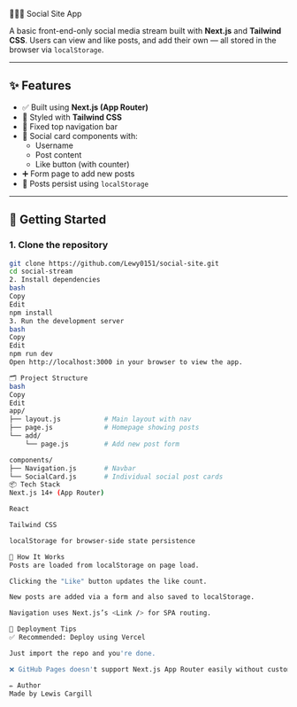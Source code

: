 🧑‍🤝‍🧑 Social Site App

A basic front-end-only social media stream built with **Next.js** and **Tailwind CSS**. Users can view and like posts, and add their own — all stored in the browser via `localStorage`.

---

## ✨ Features

- ✅ Built using **Next.js (App Router)**
- 🎨 Styled with **Tailwind CSS**
- 📌 Fixed top navigation bar
- 💬 Social card components with:
  - Username
  - Post content
  - Like button (with counter)
- ➕ Form page to add new posts
- 🧠 Posts persist using `localStorage`

---

## 🚀 Getting Started

### 1. Clone the repository

```bash
git clone https://github.com/Lewy0151/social-site.git
cd social-stream
2. Install dependencies
bash
Copy
Edit
npm install
3. Run the development server
bash
Copy
Edit
npm run dev
Open http://localhost:3000 in your browser to view the app.

🗂 Project Structure
bash
Copy
Edit
app/
├── layout.js           # Main layout with nav
├── page.js             # Homepage showing posts
└── add/
    └── page.js         # Add new post form

components/
├── Navigation.js       # Navbar
└── SocialCard.js       # Individual social post cards
📦 Tech Stack
Next.js 14+ (App Router)

React

Tailwind CSS

localStorage for browser-side state persistence

🧠 How It Works
Posts are loaded from localStorage on page load.

Clicking the "Like" button updates the like count.

New posts are added via a form and also saved to localStorage.

Navigation uses Next.js’s <Link /> for SPA routing.

📌 Deployment Tips
✅ Recommended: Deploy using Vercel

Just import the repo and you're done.

❌ GitHub Pages doesn't support Next.js App Router easily without custom builds.

✏️ Author
Made by Lewis Cargill

